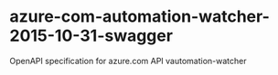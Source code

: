 # azure-com-automation-watcher-2015-10-31-swagger
OpenAPI specification for azure.com API vautomation-watcher
